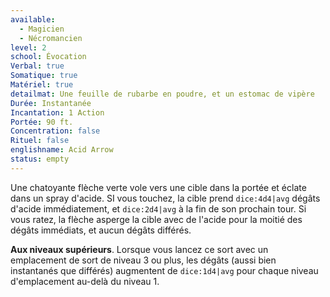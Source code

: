 ```yaml
---
available:
  - Magicien
  - Nécromancien
level: 2
school: Évocation
Verbal: true
Somatique: true
Matériel: true
detailmat: Une feuille de rubarbe en poudre, et un estomac de vipère
Durée: Instantanée
Incantation: 1 Action
Portée: 90 ft.
Concentration: false
Rituel: false
englishname: Acid Arrow
status: empty
---
```

Une chatoyante flèche verte vole vers une cible dans la portée et éclate dans un spray d'acide. SI vous touchez, la cible prend `dice:4d4|avg` dégâts d'acide immédiatement, et `dice:2d4|avg` à la fin de son prochain tour. Si vous ratez, la flèche asperge la cible avec de l'acide pour la moitié des dégâts immédiats, et aucun dégâts différés.

**Aux niveaux supérieurs**. Lorsque vous lancez ce sort avec un emplacement de sort de niveau 3 ou plus, les dégâts (aussi bien instantanés que différés) augmentent de `dice:1d4|avg` pour chaque niveau d'emplacement au-delà du niveau 1.
